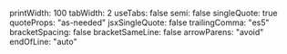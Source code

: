 printWidth: 100
tabWidth: 2
useTabs: false
semi: false
singleQuote: true
quoteProps: "as-needed"
jsxSingleQuote: false
trailingComma: "es5"
bracketSpacing: false
bracketSameLine: false
arrowParens: "avoid"
endOfLine: "auto"
